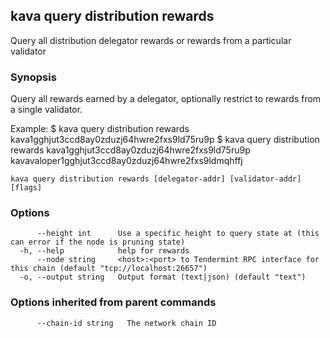 <!--
title: rewards
-->
## kava query distribution rewards

Query all distribution delegator rewards or rewards from a particular validator

### Synopsis

Query all rewards earned by a delegator, optionally restrict to rewards from a single validator.

Example:
$ kava query distribution rewards kava1gghjut3ccd8ay0zduzj64hwre2fxs9ld75ru9p
$ kava query distribution rewards kava1gghjut3ccd8ay0zduzj64hwre2fxs9ld75ru9p kavavaloper1gghjut3ccd8ay0zduzj64hwre2fxs9ldmqhffj

```
kava query distribution rewards [delegator-addr] [validator-addr] [flags]
```

### Options

```
      --height int      Use a specific height to query state at (this can error if the node is pruning state)
  -h, --help            help for rewards
      --node string     <host>:<port> to Tendermint RPC interface for this chain (default "tcp://localhost:26657")
  -o, --output string   Output format (text|json) (default "text")
```

### Options inherited from parent commands

```
      --chain-id string   The network chain ID
```

